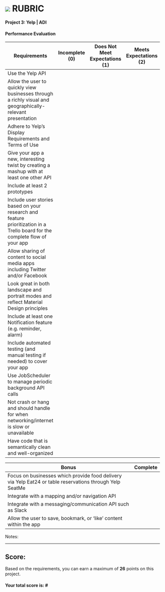 # ![](https://ga-dash.s3.amazonaws.com/production/assets/logo-9f88ae6c9c3871690e33280fcf557f33.png) RUBRIC
**Project 3: Yelp | ADI** 	 						

#### Performance Evaluation

| Requirements | Incomplete (0) | Does Not Meet Expectations (1) | Meets Expectations (2) |
|---|---|---|---|
| Use the Yelp API  | | | |
| Allow the user to quickly view businesses through a richly visual and geographically-relevant presentation | | | |
| Adhere to Yelp’s Display Requirements and Terms of Use | | | |
| Give your app a new, interesting twist by creating a mashup with at least one other API | | | |
| Include at least 2 prototypes | | | |
| Include user stories based on your research and feature prioritization in a Trello board for the complete flow of your app | | | |
| Allow sharing of content to social media apps including Twitter and/or Facebook | | | |
| Look great in both landscape and portrait modes and reflect Material Design principles | | | |
| Include at least one Notification feature (e.g. reminder, alarm) | | | |
| Include automated testing (and manual testing if needed) to cover your app| | | |
| Use JobScheduler to manage periodic background API calls | | | |
| Not crash or hang and should handle for when networking/internet is slow or unavailable | | | |
| Have code that is semantically clean and well-organized | | | |

| Bonus | Complete |
|---|---|
| Focus on businesses which provide food delivery via Yelp Eat24 or table reservations through Yelp SeatMe | |
| Integrate with a mapping and/or navigation API | |
| Integrate with a messaging/communication API such as Slack | |
| Allow the user to save, bookmark, or ‘like’ content within the app | |

Notes:

<!-- Example: You're getting the hang of this!  Be sure to practice proper indentation and spacing.  Nice work! -->

---

## Score:
Based on the requirements, you can earn a maximum of  **26**  points on this project.

#### Your total score is: **#**

